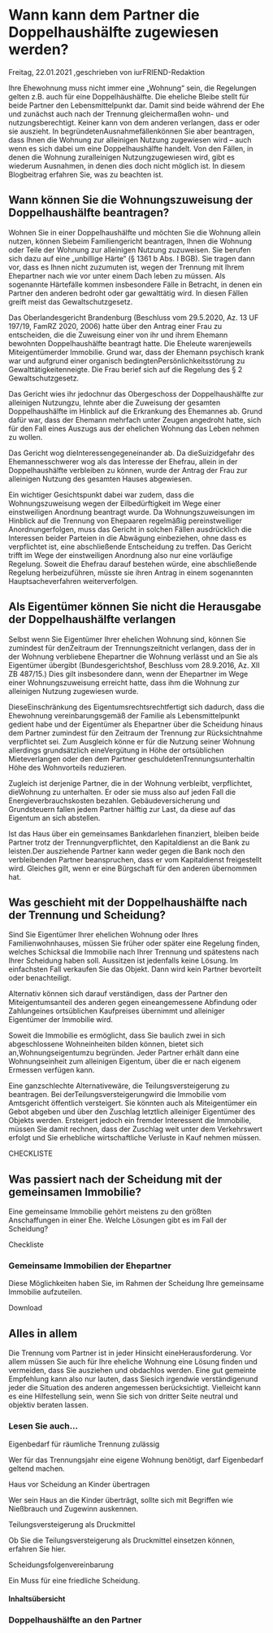 # Wann kann dem Partner die Doppelhaushälfte zugewiesen werden?

Freitag, 22.01.2021 ,geschrieben von iurFRIEND-Redaktion

Ihre Ehewohnung muss nicht immer eine „Wohnung“ sein, die Regelungen gelten z.B. auch für eine Doppelhäushälfte. Die eheliche Bleibe stellt für beide Partner den Lebensmittelpunkt dar. Damit sind beide während der Ehe und zunächst auch nach der Trennung gleichermaßen wohn- und nutzungsberechtigt. Keiner kann von dem anderen verlangen, dass er oder sie auszieht. In begründetenAusnahmefällenkönnen Sie aber beantragen, dass Ihnen die Wohnung zur alleinigen Nutzung zugewiesen wird – auch wenn es sich dabei um eine Doppelhaushälfte handelt. Von den Fällen, in denen die Wohnung zuralleinigen Nutzungzugewiesen wird, gibt es wiederum Ausnahmen, in denen dies doch nicht möglich ist. In diesem Blogbeitrag erfahren Sie, was zu beachten ist.

## Wann können Sie die Wohnungszuweisung der Doppelhaushälfte beantragen?

Wohnen Sie in einer Doppelhaushälfte und möchten Sie die Wohnung allein nutzen, können Siebeim Familiengericht beantragen, Ihnen die Wohnung oder Teile der Wohnung zur alleinigen Nutzung zuzuweisen. Sie berufen sich dazu auf eine „unbillige Härte“ (§ 1361 b Abs. I BGB). Sie tragen dann vor, dass es Ihnen nicht zuzumuten ist, wegen der Trennung mit Ihrem Ehepartner nach wie vor unter einem Dach leben zu müssen. Als sogenannte Härtefälle kommen insbesondere Fälle in Betracht, in denen ein Partner den anderen bedroht oder gar gewalttätig wird. In diesen Fällen greift meist das Gewaltschutzgesetz.

Das Oberlandesgericht Brandenburg (Beschluss vom 29.5.2020, Az. 13 UF 197/19, FamRZ 2020, 2006) hatte über den Antrag einer Frau zu entscheiden, die die Zuweisung einer von ihr und ihrem Ehemann bewohnten Doppelhaushälfte beantragt hatte. Die Eheleute warenjeweils Miteigentümerder Immobilie. Grund war, dass der Ehemann psychisch krank war und aufgrund einer organisch bedingtenPersönlichkeitsstörung zu Gewalttätigkeitenneigte. Die Frau berief sich auf die Regelung des § 2 Gewaltschutzgesetz.

Das Gericht wies ihr jedochnur das Obergeschoss der Doppelhaushälfte zur alleinigen Nutzungzu, lehnte aber die Zuweisung der gesamten Doppelhaushälfte im Hinblick auf die Erkrankung des Ehemannes ab. Grund dafür war, dass der Ehemann mehrfach unter Zeugen angedroht hatte, sich für den Fall eines Auszugs aus der ehelichen Wohnung das Leben nehmen zu wollen.

Das Gericht wog dieInteressengegeneinander ab. Da dieSuizidgefahr des Ehemannesschwerer wog als das Interesse der Ehefrau, allein in der Doppelhaushälfte verbleiben zu können, wurde der Antrag der Frau zur alleinigen Nutzung des gesamten Hauses abgewiesen.

Ein wichtiger Gesichtspunkt dabei war zudem, dass die Wohnungszuweisung wegen der Eilbedürftigkeit im Wege einer einstweiligen Anordnung beantragt wurde. Da Wohnungszuweisungen im Hinblick auf die Trennung von Ehepaaren regelmäßig pereinstweiliger Anordnungerfolgen, muss das Gericht in solchen Fällen ausdrücklich die Interessen beider Parteien in die Abwägung einbeziehen, ohne dass es verpflichtet ist, eine abschließende Entscheidung zu treffen. Das Gericht trifft im Wege der einstweiligen Anordnung also nur eine vorläufige Regelung. Soweit die Ehefrau darauf bestehen würde, eine abschließende Regelung herbeizuführen, müsste sie ihren Antrag in einem sogenannten Hauptsacheverfahren weiterverfolgen.

## Als Eigentümer können Sie nicht die Herausgabe der Doppelhaushälfte verlangen

Selbst wenn Sie Eigentümer Ihrer ehelichen Wohnung sind, können Sie zumindest für denZeitraum der Trennungszeitnicht verlangen, dass der in der Wohnung verbliebene Ehepartner die Wohnung verlässt und an Sie als Eigentümer übergibt (Bundesgerichtshof, Beschluss vom 28.9.2016, Az. XII ZB 487/15.) Dies gilt insbesondere dann, wenn der Ehepartner im Wege einer Wohnungszuweisung erreicht hatte, dass ihm die Wohnung zur alleinigen Nutzung zugewiesen wurde.

DieseEinschränkung des Eigentumsrechtsrechtfertigt sich dadurch, dass die Ehewohnung vereinbarungsgemäß der Familie als Lebensmittelpunkt gedient habe und der Eigentümer als Ehepartner über die Scheidung hinaus dem Partner zumindest für den Zeitraum der Trennung zur Rücksichtnahme verpflichtet sei. Zum Ausgleich könne er für die Nutzung seiner Wohnung allerdings grundsätzlich eineVergütung in Höhe der ortsüblichen Mieteverlangen oder den dem Partner geschuldetenTrennungsunterhaltin Höhe des Wohnvorteils reduzieren.

Zugleich ist derjenige Partner, die in der Wohnung verbleibt, verpflichtet, dieWohnung zu unterhalten. Er oder sie muss also auf jeden Fall die Energieverbrauchskosten bezahlen. Gebäudeversicherung und Grundsteuern fallen jedem Partner hälftig zur Last, da diese auf das Eigentum an sich abstellen.

Ist das Haus über ein gemeinsames Bankdarlehen finanziert, bleiben beide Partner trotz der Trennungverpflichtet, den Kapitaldienst an die Bank zu leisten.Der ausziehende Partner kann weder gegen die Bank noch den verbleibenden Partner beanspruchen, dass er vom Kapitaldienst freigestellt wird. Gleiches gilt, wenn er eine Bürgschaft für den anderen übernommen hat.

## Was geschieht mit der Doppelhaushälfte nach der Trennung und Scheidung?

Sind Sie Eigentümer Ihrer ehelichen Wohnung oder Ihres Familienwohnhauses, müssen Sie früher oder später eine Regelung finden, welches Schicksal die Immobilie nach Ihrer Trennung und spätestens nach Ihrer Scheidung haben soll. Aussitzen ist jedenfalls keine Lösung. Im einfachsten Fall verkaufen Sie das Objekt. Dann wird kein Partner bevorteilt oder benachteiligt.

Alternativ können sich darauf verständigen, dass der Partner den Miteigentumsanteil des anderen gegen eineangemessene Abfindung oder Zahlungeines ortsüblichen Kaufpreises übernimmt und alleiniger Eigentümer der Immobilie wird.

Soweit die Immobilie es ermöglicht, dass Sie baulich zwei in sich abgeschlossene Wohneinheiten bilden können, bietet sich an,Wohnungseigentumzu begründen. Jeder Partner erhält dann eine Wohnungseinheit zum alleinigen Eigentum, über die er nach eigenem Ermessen verfügen kann.

Eine ganzschlechte Alternativewäre, die Teilungsversteigerung zu beantragen. Bei derTeilungsversteigerungwird die Immobilie vom Amtsgericht öffentlich versteigert. Sie könnten auch als Miteigentümer ein Gebot abgeben und über den Zuschlag letztlich alleiniger Eigentümer des Objekts werden. Ersteigert jedoch ein fremder Interessent die Immobilie, müssen Sie damit rechnen, dass der Zuschlag weit unter dem Verkehrswert erfolgt und Sie erhebliche wirtschaftliche Verluste in Kauf nehmen müssen.

CHECKLISTE

## Was passiert nach der Scheidung mit der gemeinsamen Immobilie?

Eine gemeinsame Immobilie gehört meistens zu den größten Anschaffungen in einer Ehe. Welche Lösungen gibt es im Fall der Scheidung?

Checkliste

### Gemeinsame Immobilien der Ehepartner

Diese Möglichkeiten haben Sie, im Rahmen der Scheidung Ihre gemeinsame Immobilie aufzuteilen.

Download

## Alles in allem

Die Trennung vom Partner ist in jeder Hinsicht eineHerausforderung. Vor allem müssen Sie auch für Ihre eheliche Wohnung eine Lösung finden und vermeiden, dass Sie ausziehen und obdachlos werden. Eine gut gemeinte Empfehlung kann also nur lauten, dass Siesich irgendwie verständigenund jeder die Situation des anderen angemessen berücksichtigt. Vielleicht kann es eine Hilfestellung sein, wenn Sie sich von dritter Seite neutral und objektiv beraten lassen.

### Lesen Sie auch...

Eigenbedarf für räumliche Trennung zulässig

Wer für das Trennungsjahr eine eigene Wohnung benötigt, darf Eigenbedarf geltend machen.

Haus vor Scheidung an Kinder übertragen

Wer sein Haus an die Kinder überträgt, sollte sich mit Begriffen wie Nießbrauch und Zugewinn auskennen.

Teilungsversteigerung als Druckmittel

Ob Sie die Teilungsversteigerung als Druckmittel einsetzen können, erfahren Sie hier.

Scheidungsfolgenvereinbarung

Ein Muss für eine friedliche Scheidung.

#### Inhaltsübersicht

### Doppelhaushälfte an den Partner